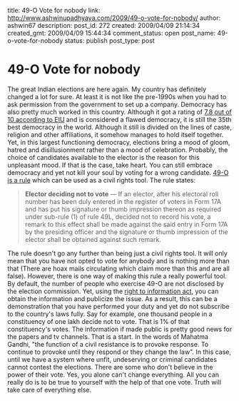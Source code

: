 title: 49-O Vote for nobody
link: http://www.ashwinupadhyaya.com/2009/49-o-vote-for-nobody/
author: ashwin67
description: 
post_id: 272
created: 2009/04/09 21:14:34
created_gmt: 2009/04/09 15:44:34
comment_status: open
post_name: 49-o-vote-for-nobody
status: publish
post_type: post

# 49-O Vote for nobody

The great Indian elections are here again. My country has definitely changed a lot for sure. At least it is not like the pre-1990s when you had to ask permission from the government to set up a company. Democracy has also pretty much worked in this country. Although it got a rating of [7.8 out of 10 according to EIU](http://a330.g.akamai.net/7/330/25828/20081021195552/graphics.eiu.com/PDF/Democracy%20Index%202008.pdf) and is considered a flawed democracy, it is still the 35th best democracy in the world. Although it still is divided on the lines of caste, religion and other affiliations, it somehow manages to hold itself together. Yet, in this largest functioning democracy, elections bring a mood of gloom, hatred and disillusionment rather than a mood of celebration. Probably, the choice of candidates available to the elector is the reason for this unpleasant mood. If that is the case, take heart. You can still embrace democracy and yet not kill your soul by voting for a wrong candidate. [49-O is a rule](http://eci.nic.in/ElectoralLaws/HandBooks/MANUAL_OF_LAW_VOL_II.pdf) which can be used as a civil rights tool. The rule states: 

> **Elector deciding not to vote** — If an elector, after his electoral roll number has been duly entered in the register of voters in Form 17A and has put his signature or thumb impression thereon as required under sub-rule (1) of rule 49L, decided not to record his vote, a remark to this effect shall be made against the said entry in Form 17A by the presiding officer and the signature or thumb impression of the elector shall be obtained against such remark.

The rule doesn't go any further than being just a civil rights tool. It will only mean that you have not opted to vote for anybody and is nothing more than that (There are hoax mails circulating which claim more than this and are all false). However, there is one way of making this rule a really powerful tool. By default, the number of people who exercise 49-O are not disclosed by the election commission. Yet, using the [right to information act](http://righttoinformation.gov.in/), you can obtain the information and publicize the issue. As a result, this can be a demonstration that you have performed your duty and yet do not subscribe to the country's laws fully. Say for example, one thousand people in a constituency of one lakh decide not to vote. That is 1% of that constituency's votes. The information if made public is pretty good news for the papers and tv channels. That is a start. In the words of Mahatma Gandhi, "the function of a civil resistance is to provoke response. To continue to provoke until they respond or they change the law". In this case, until we have a system where unfit, undeserving or criminal candidates cannot contest the elections. There are some who don't believe in the power of their vote. Yes, you alone can't change everything. All you can really do is to be true to yourself with the help of that one vote. Truth will take care of everything else.